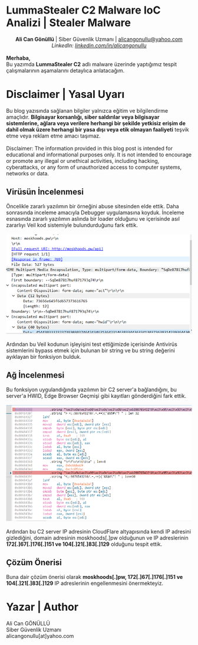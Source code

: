 <link rel="stylesheet" href="../../CSS/style.css" type="text/css">

# LummaStealer C2 Malware IoC Analizi | Stealer Malware

<!-- SEO Meta Tags -->
<meta name="description" content="LummaStealer C2 malware analizi ve IoC çalışması. Siber güvenlik uzmanı Ali Can Gönüllü'den LummaStealer stealer malware detaylı analizi.">
<meta name="keywords" content="LummaStealer, C2, malware analizi, IoC, threat intelligence, siber güvenlik, stealer, zararlı yazılım, C2 server">
<meta name="author" content="Ali Can Gönüllü">
<meta name="robots" content="index, follow">
<meta property="og:title" content="LummaStealer C2 Malware IoC Analizi">
<meta property="og:description" content="LummaStealer stealer malware detaylı analizi ve C2 IoC çalışması.">
<meta property="og:type" content="article">
<meta property="og:url" content="https://github.com/alicangonullu/CTI_Arastirmalarim/IoC/LummaStealer_C2_IoC/">
<meta property="og:image" content="https://github.com/alicangonullu/CTI_Arastirmalarim/IoC/LummaStealer_C2_IoC/c2_server.PNG">
<meta name="twitter:card" content="summary_large_image">
<meta name="twitter:title" content="LummaStealer C2 Malware IoC Analizi">
<meta name="twitter:description" content="LummaStealer stealer malware detaylı analizi.">
<meta name="twitter:image" content="https://github.com/alicangonullu/CTI_Arastirmalarim/IoC/LummaStealer_C2_IoC/c2_server.PNG">

<p>
  <center><strong>Ali Can Gönüllü</strong> | Siber Güvenlik Uzmanı | <a href="mailto:alicangonullu@yahoo.com">alicangonullu@yahoo.com</a><br>
  <em>LinkedIn: <a href="https://linkedin.com/in/alicangonullu" target="_blank">linkedin.com/in/alicangonullu</a></em></center><br>
  <strong>Merhaba,</strong><br>
  Bu yazımda <strong>LummaStealer C2</strong> adlı malware üzerinde yaptığımız tespit çalışmalarının aşamalarını detaylıca anlatacağım.
</p>

# Disclaimer | Yasal Uyarı
<p>
  Bu blog yazısında sağlanan bilgiler yalnızca eğitim ve bilgilendirme amaçlıdır. <b>Bilgisayar korsanlığı, siber saldırılar veya bilgisayar sistemlerine, ağlara veya verilere herhangi bir şekilde yetkisiz erişim de dahil olmak üzere herhangi bir yasa dışı veya etik olmayan faaliyeti</b> teşvik etme veya reklam etme amacı taşımaz.
<br><br>
  Disclaimer: The information provided in this blog post is intended for educational and informational purposes only. It is not intended to encourage or promote any illegal or unethical activities, including hacking, cyberattacks, or any form of unauthorized access to computer systems, networks or data.
</p>


## Virüsün İncelenmesi
<p>
  Öncelikle zararlı yazılımın bir örneğini abuse sitesinden elde ettik. Daha sonrasında inceleme amacıyla Debugger uygulamasına koyduk. İnceleme esnasında zararlı yazılımın aslında bir loader olduğunu ve içerisinde asıl zararlıyı Veil kod sistemiyle bulundurduğunu fark ettik.
  <br><br>
  <img src="c2_server.PNG" />
  <br><br>
  Ardından bu Veil kodunun işleyişini test ettiğimizde içerisinde Antivirüs sistemlerini bypass etmek için bulunan bir string ve bu string değerini ayıklayan bir fonksiyon bulduk.
</p>

## Ağ İncelenmesi
<p>
  Bu fonksiyon uygulandığında yazılımın bir C2 server'a bağlandığını, bu server'a HWID, Edge Browser Geçmişi gibi kayıtları gönderdiğini fark ettik.
  <br><br>
  <img src="veil.PNG" />
  <br><br>
  Ardından bu C2 server IP adresinin CloudFlare altyapısında kendi IP adresini gizlediğini, domain adresinin moskhoods[.]pw olduğunun ve IP adreslerinin <b>172[.]67[.]176[.]151 ve 104[.]21[.]83[.]129</b> olduğunu tespit ettik.
</p>

## Çözüm Önerisi
<p>
  Buna dair çözüm önerisi olarak <b>moskhoods[.]pw, 172[.]67[.]176[.]151 ve 104[.]21[.]83[.]129</b> IP adreslerinin engellenmesini önermekteyiz.
</p>

# Yazar | Author 
<p>
  Ali Can GÖNÜLLÜ<br>
  Siber Güvenlik Uzmanı<br>
  alicangonullu[at]yahoo.com
</p>